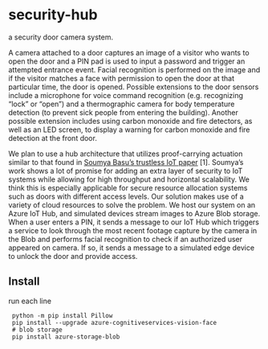 # security-hub
a security door camera system. 

A camera attached to a door captures an image of a visitor who wants to open the door and a PIN pad is used to input a password and trigger an attempted entrance event. Facial recognition is performed on the image and if the visitor matches a face with permission to open the door at that particular time, the door is opened. Possible extensions to the door sensors include a microphone for voice command recognition (e.g. recognizing “lock” or “open”) and a thermographic camera for body temperature detection (to prevent sick people from entering the building). Another possible extension includes using carbon monoxide and fire detectors, as well as an LED screen, to display a warning for carbon monoxide and fire detection at the front door.  

We plan to use a hub architecture that utilizes proof-carrying actuation similar to that found in [Soumya Basu’s trustless IoT paper](http://www.soumyabasu.com/assets/pdf/basu-hotedge20.pdf) [1]. Soumya’s work shows a lot of promise for adding an extra layer of security to IoT systems while allowing for high throughput and horizontal scalability. We think this is especially applicable for secure resource allocation systems such as doors with different access levels.  Our solution makes use of a variety of cloud resources to solve the problem. We host our system on an Azure IoT Hub, and simulated devices stream images to Azure Blob storage. When a user enters a PIN, it sends a message to our IoT Hub which triggers a service to look through the most recent footage capture by the camera in the Blob and performs facial recognition to check if an authorized user appeared on camera. If so, it sends a message to a simulated edge device to unlock the door and provide access.

## Install
 run each line
 ```
  python -m pip install Pillow
  pip install --upgrade azure-cognitiveservices-vision-face
  # blob storage
  pip install azure-storage-blob
 ```